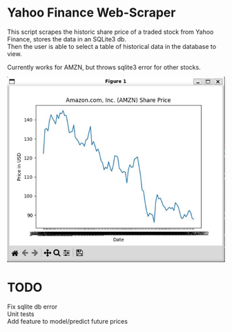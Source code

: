 # Yahoo Finance Web-Scraper

This script scrapes the historic share price of a traded stock from Yahoo Finance, stores the data in an SQLite3 db.  
Then the user is able to select a table of historical data in the database to view.
 
Currently works for AMZN, but throws sqlite3 error for other stocks.

![AMZN Share Price History](tracking_service/graphs/AMZN.JPG)

# TODO 
Fix sqlite db error  
Unit tests  
Add feature to model/predict future prices  